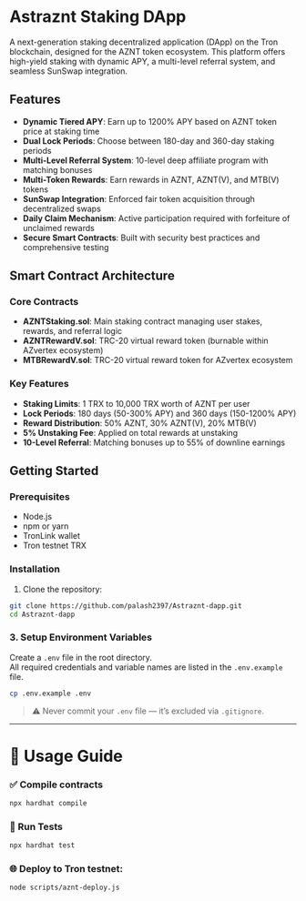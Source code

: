 # Astraznt Staking DApp

A next-generation staking decentralized application (DApp) on the Tron blockchain, designed for the AZNT token ecosystem. This platform offers high-yield staking with dynamic APY, a multi-level referral system, and seamless SunSwap integration.

## Features

- **Dynamic Tiered APY**: Earn up to 1200% APY based on AZNT token price at staking time
- **Dual Lock Periods**: Choose between 180-day and 360-day staking periods
- **Multi-Level Referral System**: 10-level deep affiliate program with matching bonuses
- **Multi-Token Rewards**: Earn rewards in AZNT, AZNT(V), and MTB(V) tokens
- **SunSwap Integration**: Enforced fair token acquisition through decentralized swaps
- **Daily Claim Mechanism**: Active participation required with forfeiture of unclaimed rewards
- **Secure Smart Contracts**: Built with security best practices and comprehensive testing


## Smart Contract Architecture

### Core Contracts

- **AZNTStaking.sol**: Main staking contract managing user stakes, rewards, and referral logic
- **AZNTRewardV.sol**: TRC-20 virtual reward token (burnable within AZvertex ecosystem)
- **MTBRewardV.sol**: TRC-20 virtual reward token for AZvertex ecosystem

### Key Features

- **Staking Limits**: 1 TRX to 10,000 TRX worth of AZNT per user
- **Lock Periods**: 180 days (50-300% APY) and 360 days (150-1200% APY)
- **Reward Distribution**: 50% AZNT, 30% AZNT(V), 20% MTB(V)
- **5% Unstaking Fee**: Applied on total rewards at unstaking
- **10-Level Referral**: Matching bonuses up to 55% of downline earnings

## Getting Started

### Prerequisites

- Node.js 
- npm or yarn
- TronLink wallet
- Tron testnet TRX 

### Installation

1. Clone the repository:
```bash
git clone https://github.com/palash2397/Astraznt-dapp.git
cd Astraznt-dapp
```


### 3. Setup Environment Variables

Create a `.env` file in the root directory.  
All required credentials and variable names are listed in the `.env.example` file.

```bash
cp .env.example .env
```

> ⚠️ Never commit your `.env` file — it’s excluded via `.gitignore`.

---

# 🚀 Usage Guide

### ✅ Compile contracts

```bash
npx hardhat compile

```

### 🧪 Run Tests

```bash
npx hardhat test
```

### 🌐 Deploy to Tron testnet:

```bash
node scripts/aznt-deploy.js 
```

